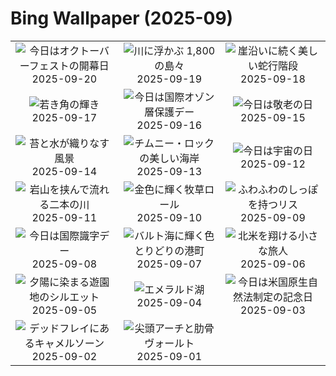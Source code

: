 # Bing Wallpaper (2025-09)

|  |  |  |
|:---:|:---:|:---:|
| ![](https://www.bing.com/th?id=OHR.OktoberfestSwing_JA-JP7932270954_400x240.jpg "今日はオクトーバーフェストの開幕日") 2025-09-20 | ![](https://www.bing.com/th?id=OHR.ThousandIslands_JA-JP7633482914_400x240.jpg "川に浮かぶ 1,800 の島々") 2025-09-19 | ![](https://www.bing.com/th?id=OHR.DunquinIreland_JA-JP7345541610_400x240.jpg "崖沿いに続く美しい蛇行階段") 2025-09-18 |
| ![](https://www.bing.com/th?id=OHR.YoungMoose_JA-JP2388659996_400x240.jpg "若き角の輝き") 2025-09-17 | ![](https://www.bing.com/th?id=OHR.OzoneEarth_JA-JP1432094253_400x240.jpg "今日は国際オゾン層保護デー") 2025-09-16 | ![](https://www.bing.com/th?id=OHR.AgedDay2025_JA-JP9424136979_400x240.jpg "今日は敬老の日") 2025-09-15 |
| ![](https://www.bing.com/th?id=OHR.HohWaterfall_JA-JP8707934931_400x240.jpg "苔と水が織りなす風景") 2025-09-14 | ![](https://www.bing.com/th?id=OHR.PointReyesSeashore_JA-JP7685899201_400x240.jpg "チムニー・ロックの美しい海岸") 2025-09-13 | ![](https://www.bing.com/th?id=OHR.SpaceDay2025_JA-JP8112086826_400x240.jpg "今日は宇宙の日") 2025-09-12 |
| ![](https://www.bing.com/th?id=OHR.ExtremaduraJamon_JA-JP6016561282_400x240.jpg "岩山を挟んで流れる二本の川") 2025-09-11 | ![](https://www.bing.com/th?id=OHR.YorkshireHay_JA-JP4491584308_400x240.jpg "金色に輝く牧草ロール") 2025-09-10 | ![](https://www.bing.com/th?id=OHR.SwissSquirrel_JA-JP3789357030_400x240.jpg "ふわふわのしっぽを持つリス") 2025-09-09 |
| ![](https://www.bing.com/th?id=OHR.OrchardLibrary_JA-JP1251489199_400x240.jpg "今日は国際識字デー") 2025-09-08 | ![](https://www.bing.com/th?id=OHR.BlueGdansk_JA-JP0907344323_400x240.jpg "バルト海に輝く色とりどりの港町") 2025-09-07 | ![](https://www.bing.com/th?id=OHR.RufousHummer_JA-JP7090993703_400x240.jpg "北米を翔ける小さな旅人") 2025-09-06 |
| ![](https://www.bing.com/th?id=OHR.SunsetPier_JA-JP6277978338_400x240.jpg "夕陽に染まる遊園地のシルエット") 2025-09-05 | ![](https://www.bing.com/th?id=OHR.YohoNP_JA-JP5965096200_400x240.jpg "エメラルド湖") 2025-09-04 | ![](https://www.bing.com/th?id=OHR.MinnesotaWaters_JA-JP5876109313_400x240.jpg "今日は米国原生自然法制定の記念日") 2025-09-03 |
| ![](https://www.bing.com/th?id=OHR.DeadvleiTrees_JA-JP5847596989_400x240.jpg "デッドフレイにあるキャメルソーン") 2025-09-02 | ![](https://www.bing.com/th?id=OHR.SaintBarbaras_JA-JP5804029970_400x240.jpg "尖頭アーチと肋骨ヴォールト") 2025-09-01 |  |
